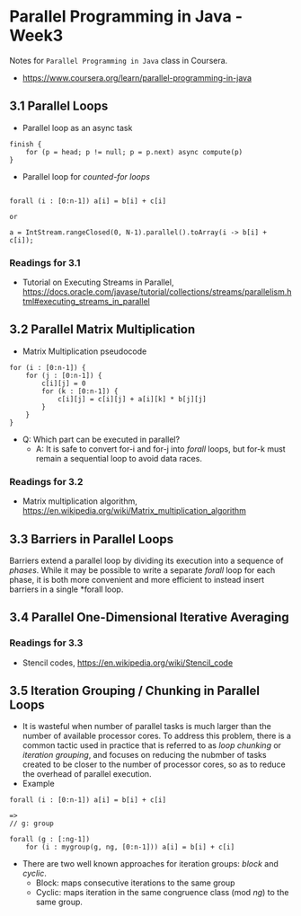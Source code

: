 # Parallel Programming in Java - Week3

Notes for `Parallel Programming in Java` class in Coursera.

- <https://www.coursera.org/learn/parallel-programming-in-java>

## 3.1 Parallel Loops

- Parallel loop as an async task

```
finish {
    for (p = head; p != null; p = p.next) async compute(p)
}
```

- Parallel loop for *counted-for loops*

```

forall (i : [0:n-1]) a[i] = b[i] + c[i]

or

a = IntStream.rangeClosed(0, N-1).parallel().toArray(i -> b[i] + c[i]);
```

### Readings for 3.1

- Tutorial on Executing Streams in Parallel, <https://docs.oracle.com/javase/tutorial/collections/streams/parallelism.html#executing_streams_in_parallel>

## 3.2 Parallel Matrix Multiplication

- Matrix Multiplication pseudocode

```
for (i : [0:n-1]) {
    for (j : [0:n-1]) {
        c[i][j] = 0
        for (k : [0:n-1]) {
            c[i][j] = c[i][j] + a[i][k] * b[j][j]
        }
    }
}
```

- Q: Which part can be executed in parallel?
  - A: It is safe to convert for-i and for-j into *forall* loops, but for-k must remain a sequential loop to avoid data races.

### Readings for 3.2

- Matrix multiplication algorithm, <https://en.wikipedia.org/wiki/Matrix_multiplication_algorithm>

## 3.3 Barriers in Parallel Loops

Barriers extend a parallel loop by dividing its execution into a sequence of *phases*. While it may be possible to write a separate *forall* loop for each phase, it is both more convenient and more efficient to instead insert barriers in a single *forall loop.

## 3.4 Parallel One-Dimensional Iterative Averaging

### Readings for 3.3

- Stencil codes, <https://en.wikipedia.org/wiki/Stencil_code>

## 3.5 Iteration Grouping / Chunking in Parallel Loops

- It is wasteful when number of parallel tasks is much larger than the number of available processor cores. To address this problem, there is a common tactic used in practice that is referred to as *loop chunking* or *iteration grouping*, and focuses on reducing the nubmber of tasks created to be closer to the number of processor cores, so as to reduce the overhead of parallel execution.
- Example
  
```
forall (i : [0:n-1]) a[i] = b[i] + c[i]

=>
// g: group

forall (g : [:ng-1])
    for (i : mygroup(g, ng, [0:n-1])) a[i] = b[i] + c[i]
```

- There are two well known approaches for iteration groups: *block* and *cyclic*.
  - Block: maps consecutive iterations to the same group
  - Cyclic: maps iteration in the same congruence class (mod *ng*) to the same group.
